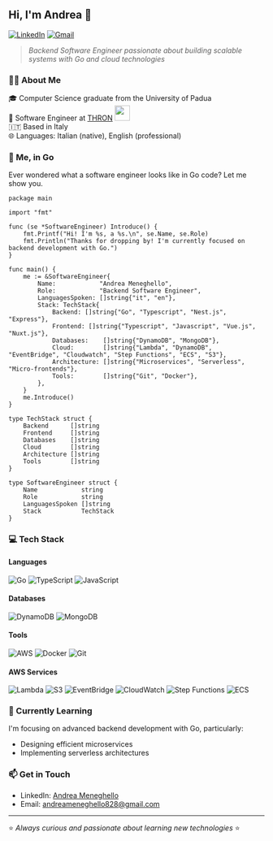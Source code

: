 ## Hi, I'm Andrea 👋

[![LinkedIn](https://img.shields.io/badge/LinkedIn-Andrea%20Meneghello-blue?logo=linkedin&style=flat-square)](https://www.linkedin.com/in/andrea-meneghello-4a554b295)
[![Gmail](https://img.shields.io/badge/Gmail-andreameneghello828@gmail.com-EA4335?logo=gmail&style=flat-square)](mailto:andreameneghello828@gmail.com)

> _Backend Software Engineer passionate about building scalable systems with Go and cloud technologies_

### 🧑‍💻 About Me

🎓 Computer Science graduate from the University of Padua  
💼 Software Engineer at [THRON](https://www.thron.com/it/) <img src="https://media.giphy.com/media/WUlplcMpOCEmTGBtBW/giphy.gif" width="30">  
🇮🇹 Based in Italy  
🌐 Languages: Italian (native), English (professional)

### 🧠 Me, in Go
Ever wondered what a software engineer looks like in Go code? Let me show you.

```golang
package main

import "fmt"

func (se *SoftwareEngineer) Introduce() {
	fmt.Printf("Hi! I'm %s, a %s.\n", se.Name, se.Role)
	fmt.Println("Thanks for dropping by! I'm currently focused on backend development with Go.")
}

func main() {
	me := &SoftwareEngineer{
		Name:            "Andrea Meneghello",
		Role:            "Backend Software Engineer",
		LanguagesSpoken: []string{"it", "en"},
		Stack: TechStack{
			Backend: []string{"Go", "Typescript", "Nest.js", "Express"},
			Frontend: []string{"Typescript", "Javascript", "Vue.js", "Nuxt.js"},
			Databases:    []string{"DynamoDB", "MongoDB"},
			Cloud:        []string{"Lambda", "DynamoDB", "EventBridge", "Cloudwatch", "Step Functions", "ECS", "S3"},
			Architecture: []string{"Microservices", "Serverless", "Micro-frontends"},
			Tools:        []string{"Git", "Docker"},
		},
	}
	me.Introduce()
}

type TechStack struct {
	Backend      []string
	Frontend     []string
	Databases    []string
	Cloud        []string
	Architecture []string
	Tools        []string
}

type SoftwareEngineer struct {
	Name            string
	Role            string
	LanguagesSpoken []string
	Stack           TechStack
}
```

### 💻 Tech Stack

#### Languages
![Go](https://img.shields.io/badge/Go-00ADD8?style=flat-square&logo=go&logoColor=white)
![TypeScript](https://img.shields.io/badge/TypeScript-3178C6?style=flat-square&logo=typescript&logoColor=white)
![JavaScript](https://img.shields.io/badge/JavaScript-F7DF1E?style=flat-square&logo=javascript&logoColor=black)

#### Databases
![DynamoDB](https://img.shields.io/badge/DynamoDB-4053D6?style=flat-square&logo=amazon-dynamodb&logoColor=white)
![MongoDB](https://img.shields.io/badge/MongoDB-47A248?style=flat-square&logo=mongodb&logoColor=white)

#### Tools
![AWS](https://img.shields.io/badge/AWS-232F3E?style=flat-square&logo=amazon-aws&logoColor=white)
![Docker](https://img.shields.io/badge/Docker-2496ED?style=flat-square&logo=docker&logoColor=white)
![Git](https://img.shields.io/badge/Git-F05032?style=flat-square&logo=git&logoColor=white)

#### AWS Services
![Lambda](https://img.shields.io/badge/Lambda-FF9900?style=flat-square&logo=aws-lambda&logoColor=white)
![S3](https://img.shields.io/badge/S3-569A31?style=flat-square&logo=amazon-s3&logoColor=white)
![EventBridge](https://img.shields.io/badge/EventBridge-FF4F8B?style=flat-square&logo=amazon-aws&logoColor=white)
![CloudWatch](https://img.shields.io/badge/CloudWatch-FF4F8B?style=flat-square&logo=amazon-aws&logoColor=white)
![Step Functions](https://img.shields.io/badge/Step_Functions-FF9900?style=flat-square&logo=amazon-aws&logoColor=white)
![ECS](https://img.shields.io/badge/ECS-FF9900?style=flat-square&logo=amazon-ecs&logoColor=white)


### 🌱 Currently Learning

I'm focusing on advanced backend development with Go, particularly:
- Designing efficient microservices
- Implementing serverless architectures

### 📫 Get in Touch

- LinkedIn: [Andrea Meneghello](https://www.linkedin.com/in/andrea-meneghello-4a554b295)
- Email: [andreameneghello828@gmail.com](mailto:andreameneghello828@gmail.com)

---

⭐️ *Always curious and passionate about learning new technologies* ⭐️
